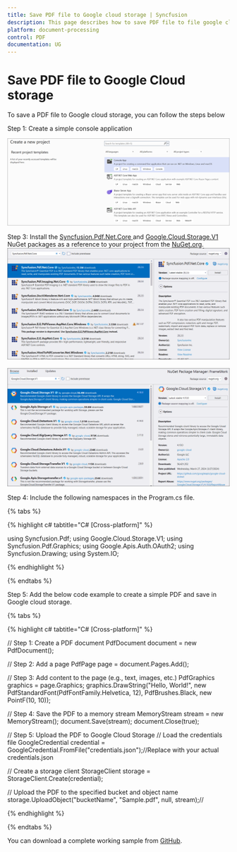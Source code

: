 ```yaml
---
title: Save PDF file to Google cloud storage | Syncfusion
description: This page describes how to save PDF file to file google cloud storage in C#  using Syncfusion .NET PDF library.
platform: document-processing
control: PDF
documentation: UG
---
```

# Save PDF file to Google Cloud storage

To save a PDF file to Google cloud storage, you can follow the steps below

Step 1: Create a simple console application

![Project configuration window](Save-PDF-Images/Console-Application.png)

Step 3: Install the [Syncfusion.Pdf.Net.Core ](https://www.nuget.org/packages/Syncfusion.Pdf.Net.Core) and [Google.Cloud.Storage.V1](https://www.nuget.org/packages/Google.Cloud.Storage.V1) NuGet packages as a reference to your project from the [NuGet.org](https://www.nuget.org/).
![NuGet package installation](Save-PDF-Images/Syncfusion.Pdf.Net.Core-nuget.png)
<br><br>
![NuGet package installation](Save-PDF-Images/Google.Cloud.Storage.V1-nuget.png)

Step 4: Include the following namespaces in the Program.cs file.

{% tabs %}

{% highlight c# tabtitle="C# [Cross-platform]" %}

using Syncfusion.Pdf;
using Google.Cloud.Storage.V1;
using Syncfusion.Pdf.Graphics;
using Google.Apis.Auth.OAuth2;
using Syncfusion.Drawing;
using System.IO;

{% endhighlight %}

{% endtabs %}

Step 5: Add the below code example to create a simple PDF and save in Google cloud storage.

{% tabs %}

{% highlight c# tabtitle="C# [Cross-platform]" %}

// Step 1: Create a PDF document
PdfDocument document = new PdfDocument();

// Step 2: Add a page
PdfPage page = document.Pages.Add();

// Step 3: Add content to the page (e.g., text, images, etc.)
PdfGraphics graphics = page.Graphics;
graphics.DrawString("Hello, World!", new PdfStandardFont(PdfFontFamily.Helvetica, 12), PdfBrushes.Black, new PointF(10, 10));

// Step 4: Save the PDF to a memory stream
MemoryStream stream = new MemoryStream();
document.Save(stream);
document.Close(true);

// Step 5: Upload the PDF to Google Cloud Storage
// Load the credentials file
GoogleCredential credential = GoogleCredential.FromFile("credentials.json");//Replace with your actual credentials.json

// Create a storage client
StorageClient storage = StorageClient.Create(credential);

// Upload the PDF to the specified bucket and object name
storage.UploadObject("bucketName", "Sample.pdf", null, stream);//

{% endhighlight %}

{% endtabs %}

You can download a complete working sample from [GitHub](https://github.com/SyncfusionExamples/PDF-Examples/tree/master/Save-PDF-file/To%20Google%20Cloud%20Storage).
